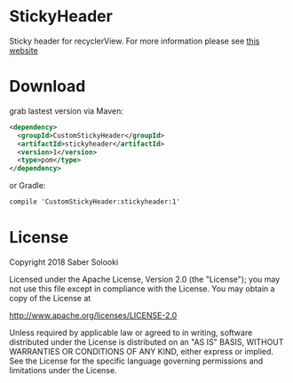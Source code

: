 # StickyHeader
Sticky header for recyclerView.
For more information please see [this website](https://google.com)

# Download
grab lastest version via Maven:

```xml
<dependency>
  <groupId>CustomStickyHeader</groupId>
  <artifactId>stickyheader</artifactId>
  <version>1</version>
  <type>pom</type>
</dependency>
```
or Gradle:
```xml
compile 'CustomStickyHeader:stickyheader:1'
```
# License

Copyright 2018 Saber Solooki

Licensed under the Apache License, Version 2.0 (the "License");
you may not use this file except in compliance with the License.
You may obtain a copy of the License at

   http://www.apache.org/licenses/LICENSE-2.0

Unless required by applicable law or agreed to in writing, software
distributed under the License is distributed on an "AS IS" BASIS,
WITHOUT WARRANTIES OR CONDITIONS OF ANY KIND, either express or implied.
See the License for the specific language governing permissions and
limitations under the License.
